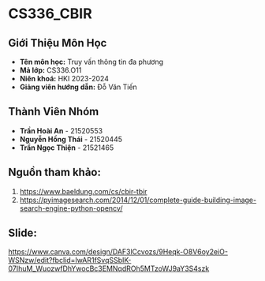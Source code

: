 # CS336_CBIR

## Giới Thiệu Môn Học
- **Tên môn học:** Truy vấn thông tin đa phương
- **Mả lớp:** CS336.O11
- **Niên khoá:** HKI 2023-2024
- **Giảng viên hướng dẫn:** Đỗ Văn Tiến

## Thành Viên Nhóm
- **Trần Hoài An** - 21520553
- **Nguyễn Hồng Thái** - 21520445
- **Trần Ngọc Thiện** - 21521465

## Nguồn tham khảo: 
1. https://www.baeldung.com/cs/cbir-tbir
2. https://pyimagesearch.com/2014/12/01/complete-guide-building-image-search-engine-python-opencv/

## Slide: 
https://www.canva.com/design/DAF3lCcvozs/9Heqk-O8V6oy2eiO-WSNzw/edit?fbclid=IwAR1fSvqSSbIK-07IhuM_WuozwfDhYwocBc3EMNqdROh5MTzoWJ9aY3S4szk
